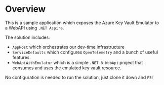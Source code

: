 # Overview

This is a sample application which exposes the Azure Key Vault Emulator to a WebAPI using `.NET Aspire`.

The solution includes:

- `AppHost` which orchestrates our dev-time infrastructure
- `ServiceDefaults` which configures `OpenTelemetry` and a bunch of useful features.
- `WebApiWithEmulator` which is a simple `.NET 8 WebApi` project that consumes and uses the emulated key vault resource.

No configuration is needed to run the solution, just clone it down and `F5`!
